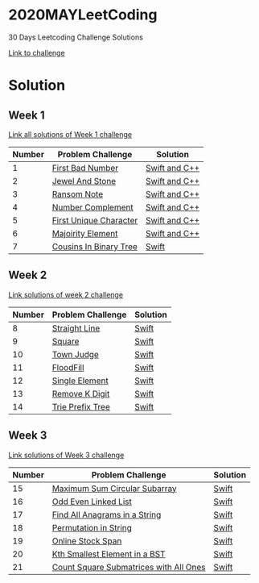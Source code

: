# 2020MAYLeetCoding

30 Days Leetcoding Challenge Solutions 

[Link to challenge](https://leetcode.com/explore/challenge/card/may-leetcoding-challenge/)

# Solution

## Week 1

[Link all solutions of Week 1 challenge](https://github.com/CanThaiLinh/2020MAYLeetCoding/tree/master/Week1)


Number | Problem Challenge | Solution
------- | ------- | --------
1 | [First Bad Number](https://leetcode.com/explore/challenge/card/may-leetcoding-challenge/534/week-1-may-1st-may-7th/3316/) | [Swift and C++](https://github.com/CanThaiLinh/2020MAYLeetCoding/blob/master/Week1/1FirstBadNumber.swift)
2 | [Jewel And Stone](https://leetcode.com/explore/challenge/card/may-leetcoding-challenge/534/week-1-may-1st-may-7th/3317/) | [Swift and C++](https://github.com/CanThaiLinh/2020MAYLeetCoding/blob/master/Week1/2JewelAndStones.swift)
3 | [Ransom Note](https://leetcode.com/explore/challenge/card/may-leetcoding-challenge/534/week-1-may-1st-may-7th/3318/) | [Swift and C++](https://github.com/CanThaiLinh/2020MAYLeetCoding/blob/master/Week1/3RansomNote.swift)
4 | [Number Complement](https://leetcode.com/explore/challenge/card/may-leetcoding-challenge/534/week-1-may-1st-may-7th/3319/) | [Swift and C++](https://github.com/CanThaiLinh/2020MAYLeetCoding/blob/master/Week1/4NumberComplement.swift)
5 | [First Unique Character](https://leetcode.com/explore/challenge/card/may-leetcoding-challenge/534/week-1-may-1st-may-7th/3320/) | [Swift and C++](https://github.com/CanThaiLinh/2020MAYLeetCoding/blob/master/Week1/5FirstUniqueCharacter.swift)
6 | [Majoirity Element](https://leetcode.com/explore/challenge/card/may-leetcoding-challenge/534/week-1-may-1st-may-7th/3321/) | [Swift and C++](https://github.com/CanThaiLinh/2020MAYLeetCoding/blob/master/Week1/6MajoirityElement.swift)
7 | [Cousins In Binary Tree](https://leetcode.com/explore/challenge/card/may-leetcoding-challenge/534/week-1-may-1st-may-7th/3322/) | [Swift](https://github.com/CanThaiLinh/2020MAYLeetCoding/blob/master/Week1/7CousinsInBinaryTree.swift)

## Week 2
[Link solutions of week 2 challenge](https://github.com/CanThaiLinh/2020MAYLeetCoding/tree/master/Week2)

Number | Problem Challenge | Solution
------- | ------- | --------
8 | [Straight Line](https://leetcode.com/explore/challenge/card/may-leetcoding-challenge/535/week-2-may-8th-may-14th/3323/) | [Swift](https://github.com/CanThaiLinh/2020MAYLeetCoding/blob/master/Week2/8StraightLine.swift)
9 | [Square](https://leetcode.com/explore/challenge/card/may-leetcoding-challenge/535/week-2-may-8th-may-14th/3324/) | [Swift](https://github.com/CanThaiLinh/2020MAYLeetCoding/blob/master/Week2/9Sqaure.swift)
10| [Town Judge](https://leetcode.com/explore/challenge/card/may-leetcoding-challenge/535/week-2-may-8th-may-14th/3325/) | [Swift](https://github.com/CanThaiLinh/2020MAYLeetCoding/blob/master/Week2/10TownJudge.swift)
11 | [FloodFill](https://leetcode.com/explore/challenge/card/may-leetcoding-challenge/535/week-2-may-8th-may-14th/3326/) | [Swift](https://github.com/CanThaiLinh/2020MAYLeetCoding/blob/master/Week2/11FloodFill.swift)
12| [Single Element](https://leetcode.com/explore/challenge/card/may-leetcoding-challenge/535/week-2-may-8th-may-14th/3327/) | [Swift](https://github.com/CanThaiLinh/2020MAYLeetCoding/blob/master/Week2/12SingleElement.swift)
13| [Remove K Digit](https://leetcode.com/explore/challenge/card/may-leetcoding-challenge/535/week-2-may-8th-may-14th/3328/) | [Swift](https://github.com/CanThaiLinh/2020MAYLeetCoding/blob/master/Week2/13RemoveKDigit.swift)
14| [Trie Prefix Tree](https://leetcode.com/explore/challenge/card/may-leetcoding-challenge/535/week-2-may-8th-may-14th/3329/) | [Swift](https://github.com/CanThaiLinh/2020MAYLeetCoding/blob/master/Week2/14Trie.swift)


## Week 3
[Link solutions of Week 3 challenge](https://github.com/CanThaiLinh/2020MAYLeetCoding/tree/master/Week3)

Number | Problem Challenge | Solution
------- | ------- | --------
15 | [Maximum Sum Circular Subarray](https://leetcode.com/explore/challenge/card/may-leetcoding-challenge/536/week-3-may-15th-may-21st/3330/) | [Swift](https://github.com/CanThaiLinh/2020MAYLeetCoding/blob/master/Week3/15MaximumSumCircularSubarray.swift)
16 | [Odd Even Linked List](https://leetcode.com/explore/challenge/card/may-leetcoding-challenge/536/week-3-may-15th-may-21st/3331/) | [Swift](https://github.com/CanThaiLinh/2020MAYLeetCoding/blob/master/Week3/16OddEvenLinkedList.swift)
17 | [Find All Anagrams in a String](https://leetcode.com/explore/challenge/card/may-leetcoding-challenge/536/week-3-may-15th-may-21st/3332/) | [Swift](https://github.com/CanThaiLinh/2020MAYLeetCoding/blob/master/Week3/17FindAllAnagramInAString.swift)
18 | [Permutation in String](https://leetcode.com/explore/challenge/card/may-leetcoding-challenge/536/week-3-may-15th-may-21st/3333/) | [Swift](https://github.com/CanThaiLinh/2020MAYLeetCoding/blob/master/Week3/18PermutationInString.swift)
19 | [Online Stock Span](https://leetcode.com/explore/challenge/card/may-leetcoding-challenge/536/week-3-may-15th-may-21st/3334/) | [Swift](https://github.com/CanThaiLinh/2020MAYLeetCoding/blob/master/Week3/19OnlineStockSpan.swift)
20 | [Kth Smallest Element in a BST](https://leetcode.com/explore/challenge/card/may-leetcoding-challenge/536/week-3-may-15th-may-21st/3335/) | [Swift](https://github.com/CanThaiLinh/2020MAYLeetCoding/blob/master/Week3/20KSmallestElementInBST.swift)
21 | [Count Square Submatrices with All Ones](https://leetcode.com/explore/challenge/card/may-leetcoding-challenge/536/week-3-may-15th-may-21st/3336/) | [Swift](https://github.com/CanThaiLinh/2020MAYLeetCoding/blob/master/Week3/21CountSquareSubmatricesWithAllOnes.swift)